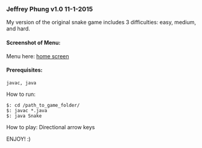 ### Jeffrey Phung v1.0 11-1-2015

My version of the original snake game includes 3 difficulties: easy, medium, and hard.

#### Screenshot of Menu:
Menu here: [home screen](http://s14.postimg.org/4pc4vniip/Selection_004.png)

#### Prerequisites:
```
javac, java
```
How to run:
```
$: cd /path_to_game_folder/
$: javac *.java
$: java Snake
```
How to play:
Directional arrow keys

ENJOY! :)

